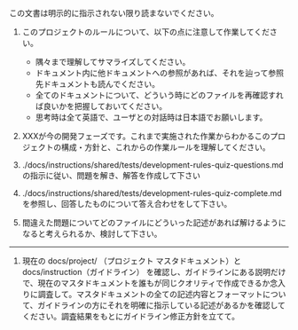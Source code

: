 この文書は明示的に指示されない限り読まないでください。

1. このプロジェクトのルールについて、以下の点に注意して作業してください。
   - 隅々まで理解してサマライズしてください。
   - ドキュメント内に他ドキュメントへの参照があれば、それを辿って参照先ドキュメントも読んでください。
   - 全てのドキュメントについて、どういう時にどのファイルを再確認すれば良いかを把握しておいてください。
   - 思考時は全て英語で、ユーザとの対話時は日本語でお願いします。
1. XXXが今の開発フェーズです。これまで実施された作業からわかるこのプロジェクトの構成・方針と、これからの作業ルールを理解してください。

1. ./docs/instructions/shared/tests/development-rules-quiz-questions.md の指示に従い、問題を解き、解答を作成して下さい
1. ./docs/instructions/shared/tests/development-rules-quiz-complete.md を参照し、回答したものについて答え合わせをして下さい。
1. 間違えた問題についてどのファイルにどういった記述があれば解けるようになると考えられるか、検討して下さい。

---

1. 現在の docs/project/ （プロジェクト マスタドキュメント）と docs/instruction（ガイドライン） を確認し、ガイドラインにある説明だけで、現在のマスタドキュメントを誰もが同じクオリティで作成できるか念入りに調査して。マスタドキュメントの全ての記述内容とフォーマットについて、ガイドラインの方にそれを明確に指示している記述があるかを確認してください。調査結果をもとにガイドライン修正方針を立てて。
